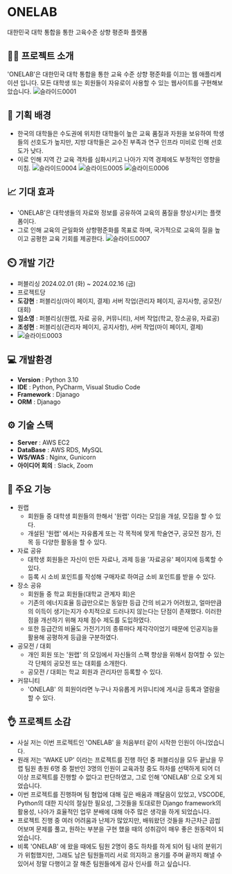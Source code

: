 # ONELAB
대한민국 대학 통합을 통한 고육수준 상향 평준화 플랫폼
## 👨‍🏫 프로젝트 소개
'ONELAB'은 대한민국 대학 통합을 통한 교육 수준 상향 평준화를 이끄는 웹 애플리케이션 입니다. 모든 대학생 또는 회원들이 자유로이 사용할 수 있는 웹사이트를 구현해보았습니다. 
![슬라이드0001](https://github.com/qnsekddl1/django/assets/156397913/ba7812bc-7019-49df-9a97-491f4ea062eb)

## 📝 기획 배경
- 한국의 대학들은 수도권에 위치한 대학들이 높은 교육 품질과 자원을 보유하여 학생들의 선호도가 높지만, 지방 대학들은 교수진 부족과 연구 인프라 미비로 인해 선호도가 낮다.
- 이로 인해 지역 간 교육 격차를 심화시키고 나아가 지역 경제에도 부정적인 영향을 미침.
![슬라이드0004](https://github.com/qnsekddl1/django/assets/156397913/56c09f29-8475-47f1-8d5a-2a9e803512f2)
![슬라이드0005](https://github.com/qnsekddl1/django/assets/156397913/5118fc7b-04fe-410d-8605-91a5a4de8600)
![슬라이드0006](https://github.com/qnsekddl1/django/assets/156397913/63e4ceea-68e8-4a22-84c0-d8a2962b6bfd)

## 📈 기대 효과
- 'ONELAB'은 대학생들의 자료와 정보를 공유하여 교육의 품질을 향상시키는 플랫폼이다.
- 그로 인해 교육의 균일화와 상향평준화를 목표로 하며, 국가적으로 교육의 질을 높이고 공평한 교육 기회를 제공한다.
![슬라이드0007](https://github.com/qnsekddl1/django/assets/156397913/c4580a0f-7a93-4553-8ea4-68caf1314d19)

## ⏲️ 개발 기간 
- 퍼블리싱 2024.02.01 (화) ~ 2024.02.16 (금)
- 프로젝트당
- **도강현** : 퍼블리싱(마이 페이지, 결제) 서버 작업(관리자 페이지, 공지사항, 공모전/대회)
- **임소영** : 퍼블리싱(원랩, 자료 공유, 커뮤니티), 서버 작업(학교, 장소공유, 자료공)
- **조성현** : 퍼블리싱(관리자 페이지, 공지사항), 서버 작업(마이 페이지, 결제)
- 
  ![슬라이드0003](https://github.com/qnsekddl1/django/assets/156397913/978e33a4-5f9d-464d-8b4b-21a7a2467ab4)

## 💻 개발환경
- **Version** : Python 3.10
- **IDE** : Python, PyCharm, Visual Studio Code
- **Framework** : Djanago
- **ORM** : Djanago

## ⚙️ 기술 스택
- **Server** : AWS EC2
- **DataBase** : AWS RDS, MySQL
- **WS/WAS** : Nginx, Gunicorn
- **아이디어 회의** : Slack, Zoom

## 📌 주요 기능
- 원랩
  - 회원들 중 대학생 회원들의 한해서 '원랩' 이라는 모임을 개설, 모집을 할 수 있다.
  - 개설된 '원랩' 에서는 자유롭게 또는 각 목적에 맞게 학술연구, 공모전 참가, 친목 등 다양한 활동을 할 수 있다.
- 자료 공유
   - 대학생 회원들은 자신이 만든 자료나, 과제 등을 '자료공유' 페이지에 등록할 수 있다.
   - 등록 시 소비 포인트를 작성해 구매자로 하여금 소비 포인트를 받을 수 있다.
- 장소 공유
    - 회원들 중 학교 회원들(대학교 관계자 회)은 
    - 기존의 에너지효율 등급만으로는 동일한 등급 간의 비교가 어려웠고, 얼마만큼의 이득이 생기는지가 수치적으로 드러나지 않는다는 단점이 존재했다. 이러한 점을 개선하기 위해 자체 점수 제도를 도입하였다.
    - 또한 등급간의 비율도 가전기기의 종류마다 제각각이었기 때문에 인공지능을 활용해 공평하게 등급을 구분하였다.
- 공모전 / 대회
    - 개인 회원 또는 '원랩' 의 모임에서 자신들의 스팩 향상을 위해서 참여할 수 있는 각 단체의 공모전 또는 대회를 소개한다.
    - 공모전 / 대회는 학교 회원과 관리자만 등록할 수 있다.
- 커뮤니티
    - 'ONELAB' 의 회원이라면 누구나 자유롭게 커뮤니티에 게시글 등록과 열람을 할 수 있다.
      
## 👌 프로젝트 소감
- 사실 저는 이번 프로젝트인 'ONELAB' 을 처음부터 같이 시작한 인원이 아니었습니다.
- 원래 저는 'WAKE UP' 이라는 프로젝트를 진행 하던 중 퍼블리싱을 모두 끝났을 무렵 팀원 총원 6명 중 절반인 3명의 인원이 교육과정 중도 하차를 선택하게 되어 더 이상 프로젝트를 진행할 수 없다고 판단하였고, 그로 인해 'ONELAB' 으로 오게 되었습니다.
- 이번 프로젝트를 진행하며 팀 혐업에 대해 깊은 배움과 꺠달음이 있었고, VSCODE, Python의 대한 지식의 절실한 필요성, 그것들을 토대로한 Django framework의 활용성, 나아가 효율적인 업무 분배에 대해 아주 많은 생각을 하게 되었습니다.
- 프로젝트 진행 중 여러 어려움과 난제가 많았지만, 배워왔던 것들을 차근차근 곱씹어보며 문제를 풀고, 원하는 부분을 구현 했을 때의 성취감이 매우 좋은 원동력이 되었습니다.
- 비록 'ONELAB' 에 왔을 때에도 팀원 2명이 중도 하차를 하게 되어 팀 내의 분위기가 위험했지만, 그래도 남은 팀원들끼리 서로 의지하고 용기를 주며 끝까지 해낼 수 있어서 정말 다행이고 잘 해준 팀원들에게 감사 인사를 하고 싶습니다.

